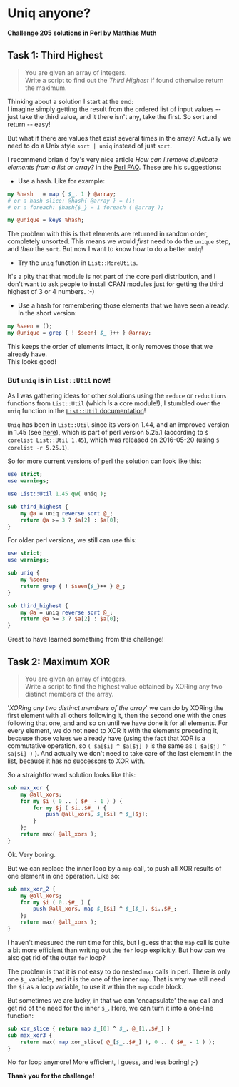 # Uniq anyone?
**Challenge 205 solutions in Perl by Matthias Muth**

## Task 1: Third Highest

> You are given an array of integers.<br/>
Write a script to find out the _Third Highest_ if found otherwise return the maximum.

Thinking about a solution I start at the end:<br/>
I imagine simply getting the result from the ordered list of input values -- just take the third value, and it there isn't any, take the first. So sort and return -- easy!

But what if there are values that exist several times in the array? Actually we need to do a Unix style ``sort | uniq`` instead of just ``sort``.

I recommend brian d foy's very nice article _How can I remove duplicate elements from a list or array?_ in the [Perl FAQ](https://perldoc.perl.org/perlfaq4#How-can-I-remove-duplicate-elements-from-a-list-or-array?).
These are his suggestions:

* Use a hash. Like for example:
```perl
my %hash   = map { $_, 1 } @array;
# or a hash slice: @hash{ @array } = ();
# or a foreach: $hash{$_} = 1 foreach ( @array );

my @unique = keys %hash;
```

The problem with this is that elements are returned in random order, completely unsorted. This means we would _first_ need to do the `unique` step, and _then_ the `sort`.
But now I want to know how to do a better `uniq`!

* Try the `uniq` function in ``List::MoreUtils``. 

It's a pity that that module is not part of the core perl distribution, and I don't want to ask people to install CPAN modules just for getting the third highest of 3 or 4 numbers. :-)

* Use a hash for remembering those elements that we have seen already. In the short version:

```perl
my %seen = ();
my @unique = grep { ! $seen{ $_ }++ } @array;
```
This keeps the order of elements intact, it only removes those that we already have.<br/>
This looks good!

### But `uniq` is in `List::Util` now!

As I was gathering ideas for other solutions using the `reduce` or `reductions` functions
from `List::Util`
(which *is* a core module!),
I stumbled over the `uniq` function in the [`List::Util` documentation](https://perldoc.perl.org/List::Util#uniq)!

`Uniq` has been in `List::Util` since its version 1.44, and an improved version in 1.45 (see [here](https://metacpan.org/dist/Scalar-List-Utils/changes)), which is part of perl version 5.25.1 (according to `$ corelist List::Util 1.45`), which was released on 2016-05-20 (using `$ corelist -r 5.25.1`).

So for more current versions of perl the solution can look like  this:

```perl
use strict;
use warnings;

use List::Util 1.45 qw( uniq );

sub third_highest {
    my @a = uniq reverse sort @_;
    return @a >= 3 ? $a[2] : $a[0];
}
```

For older perl versions, we still can use this:

```perl
use strict;
use warnings;

sub uniq {
    my %seen;
    return grep { ! $seen{$_}++ } @_;
}

sub third_highest {
    my @a = uniq reverse sort @_;
    return @a >= 3 ? $a[2] : $a[0];
}
```

Great to have learned something from this challenge!

## Task 2: Maximum XOR

>You are given an array of integers.<br/>
>Write a script to find the highest value obtained by XORing any two distinct members of the array.

'*XORing any two distinct members of the array*' we can do by XORing the first element with all others following it, then the second one with the ones following that one, and and so on until we have done it for all elements.
For every element, we do not need to XOR it with the elements preceding it, because those values we already have (using the fact that XOR is a commutative operation, so `( $a[$i] ^ $a[$j] )` is the same as `( $a[$j] ^ $a[$i] )` ).
And actually we don't need to take care of the last element in the list, because it has no successors to XOR with.

So a straightforward solution looks like this:

```perl
sub max_xor {
    my @all_xors;
    for my $i ( 0 .. ( $#_ - 1 ) ) {
        for my $j ( $i..$#_ ) {
            push @all_xors, $_[$i] ^ $_[$j];
        }
    };
    return max( @all_xors );
}
```

Ok. Very boring.

But we can replace the inner loop by a `map` call, to push all XOR results of one element in one operation. Like so:

```perl
sub max_xor_2 {
    my @all_xors;
    for my $i ( 0..$#_ ) {
        push @all_xors, map $_[$i] ^ $_[$_], $i..$#_;
    };
    return max( @all_xors );
}
```

I haven't measured the run time for this, but I guess that the `map` call is quite a bit more efficient than writing out the `for` loop explicitly.
But how can we also get rid of the outer `for` loop?

The problem is that it is not easy to do nested `map` calls in perl.
There is only one `$_` variable, and it is the one of the inner `map`. 
That is why we still need the `$i` as a loop variable, to use it within the `map` code block. 

But sometimes we are lucky, in that we can 'encapsulate' the `map` call and get rid of the need for the inner `$_`.
Here, we can turn it into a one-line function:

```perl
sub xor_slice { return map $_[0] ^ $_, @_[1..$#_] }
sub max_xor3 {
    return max( map xor_slice( @_[$_..$#_] ), 0 .. ( $#_ - 1 ) );
}
```

No `for` loop anymore!
More efficient, I guess, and less boring! ;-) 


**Thank you for the challenge!**
